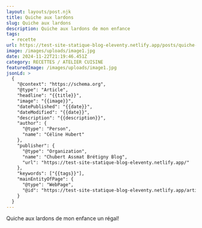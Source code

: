 ```yaml
---
layout: layouts/post.njk
title: Quiche aux lardons
slug: Quiche aux lardons
description: Quiche aux lardons de mon enfance
tags:
  - recette
url: https://test-site-statique-blog-eleventy.netlify.app/posts/quiche-aux-lardons
image: /images/uploads/image1.jpg
date: 2024-11-22T21:19:46.451Z
category: RECETTES / ATELIER CUISINE
featuredImage: /images/uploads/image1.jpg
jsonLd: >
  {
    "@context": "https://schema.org",
    "@type": "Article",
    "headline": "{{title}}",
    "image": "{{image}}",
    "datePublished": "{{date}}",
    "dateModified": "{{date}}",
    "description": "{{description}}",
    "author": {
      "@type": "Person",
      "name": "Céline Hubert"
    },
    "publisher": {
      "@type": "Organization",
      "name": "Chubert Assmat Brétigny Blog",
      "url": "https://test-site-statique-blog-eleventy.netlify.app/"
    },
    "keywords": ["{{tags}}"],
    "mainEntityOfPage": {
      "@type": "WebPage",
      "@id": "https://test-site-statique-blog-eleventy.netlify.app/article/{{slug}}"
    }
  }
---
```

Quiche aux lardons de mon enfance un régal!